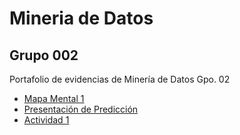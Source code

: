# Mineria de Datos
## Grupo 002
Portafolio de evidencias de Minería de Datos Gpo. 02
- [Mapa Mental 1](https://github.com/1887860ramonctro/Mineria_de_Datos/blob/master/MapaMental_1_1887860.pdf.pdf)
- [Presentación de Predicción](https://github.com/melslzr/Mineria-de-datos/blob/master/Presentacion_Prediccion_002.pdf)
- [Actividad 1](https://github.com/Ragres/Mineria-de-datos-FCFM/blob/master/Laboratorio%201%20MD%20(1).ipynb)
